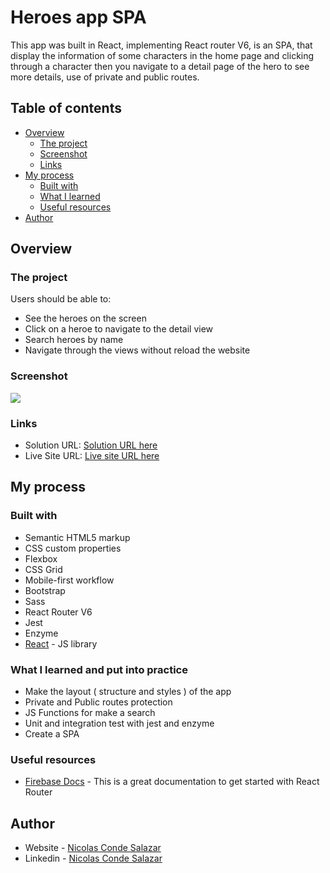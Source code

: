 # Heroes app SPA

This app was built in React, implementing React router V6, is an SPA, that display the information of some characters in the home page and clicking through a character then you navigate to a detail page of the hero to see more details, use of private and public routes.


## Table of contents

- [Overview](#overview)
  - [The project](#the-project)
  - [Screenshot](#screenshot)
  - [Links](#links)
- [My process](#my-process)
  - [Built with](#built-with)
  - [What I learned](#what-i-learned)
  - [Useful resources](#useful-resources)
- [Author](#author)


## Overview

### The project

Users should be able to:

- See the heroes on the screen
- Click on a heroe to navigate to the detail view
- Search heroes by name
- Navigate through the views without reload the website

### Screenshot

![](./public/preview.png)

### Links

- Solution URL: [Solution URL here](https://github.com/ncondes/heroes-app)
- Live Site URL: [Live site URL here](https://gifted-perlman-c23280.netlify.app/)

## My process

### Built with

- Semantic HTML5 markup
- CSS custom properties
- Flexbox
- CSS Grid
- Mobile-first workflow
- Bootstrap
- Sass
- React Router V6
- Jest
- Enzyme
- [React](https://reactjs.org/) - JS library


### What I learned and put into practice

- Make the layout ( structure and styles ) of the app
- Private and Public routes protection
- JS Functions for make a search
- Unit and integration test with jest and enzyme
- Create a SPA

### Useful resources

- [Firebase Docs](https://reactrouter.com/docs/en/v6) - This is a great documentation to get started with React Router

## Author

- Website - [Nicolas Conde Salazar](https://www.ncondes.com)
- Linkedin - [Nicolas Conde Salazar](https://www.linkedin.com/in/ncondes/)